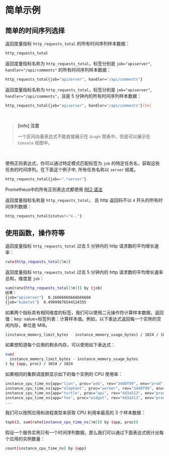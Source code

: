 # 简单示例

## 简单的时间序列选择

返回度量指标 `http_requests_total` 的所有时间序列样本数据：

```bash
http_requests_total
```

返回度量指标名称为 `http_requests_total`，标签分别是 `job="apiserver"`, `handler="/api/comments"` 的所有时间序列样本数据：

```bash
http_requests_total{job="apiserver", handler="/api/comments"}
```

返回度量指标名称为 `http_requests_total`，标签分别是 `job="apiserver"`, `handler="/api/comments"`，且是 5 分钟内的所有时间序列样本数据：

```bash
http_requests_total{job="apiserver", handler="/api/comments"}[5m]
```

<br />

> **[info] 注意**
>
> 一个区间向量表达式不能直接展示在 `Graph` 图表中，但是可以展示在 `Console` 视图中。

<br />

使用正则表达式，你可以通过特定模式匹配标签为 `job` 的特定任务名，获取这些任务的时间序列。在下面这个例子中, 所有任务名称以 `server` 结尾。

```bash
http_requests_total{job=~".*server"}
```

Prometheus中的所有正则表达式都使用 [RE2 语法](https://github.com/google/re2/wiki/Syntax)

返回度量指标名称是 `http_requests_total`， 且 http 返回码不以 `4` 开头的所有时间序列数据：

```bash
http_requests_total{status!~"4.."}
```

## 使用函数，操作符等

返回度量指标 `http_requests_total` 过去 5 分钟内的 http 请求数的平均增长速率：

```bash
rate(http_requests_total[5m])
```

返回度量指标 `http_requests_total` 过去 5 分钟内的 http 请求数的平均增长速率总和，维度是 `job`：

```bash
sum(rate(http_requests_total[5m])) by (job)
结果：
{job="apiserver"}  0.16666666666666666
{job="kubelet"}  0.49999876544124355
```

如果两个指标具有相同维度的标签，我们可以使用二元操作符计算样本数据，返回值：key: value=标签列表：计算样本值。例如，以下表达式返回每一个实例的空闲内存，单位是 MiB。

```bash
(instance_memory_limit_bytes - instance_memory_usage_bytes) / 1024 / 1024
```

如果想知道每个应用的剩余内存，可以使用如下表达式：

```bash
sum(
  instance_memory_limit_bytes - instance_memory_usage_bytes
) by (app, proc) / 1024 / 1024
```

如果相同的集群调度群显示如下的每个实例的 CPU 使用率：

```bash
instance_cpu_time_ns{app="lion", proc="web", rev="34d0f99", env="prod", job="cluster-manager"}
instance_cpu_time_ns{app="elephant", proc="worker", rev="34d0f99", env="prod", job="cluster-manager"}
instance_cpu_time_ns{app="turtle", proc="api", rev="4d3a513", env="prod", job="cluster-manager"}
instance_cpu_time_ns{app="fox", proc="widget", rev="4d3a513", env="prod", job="cluster-manager"}
...
```

我们可以按照应用和进程类型来获取 CPU 利用率最高的 3 个样本数据：

```bash
topk(3, sum(rate(instance_cpu_time_ns[5m])) by (app, proc))
```

假设一个服务实例只有一个时间序列数据，那么我们可以通过下面表达式统计出每个应用的实例数量：

```bash
count(instance_cpu_time_ns) by (app)
```





